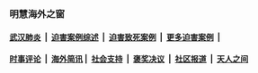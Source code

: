 
### 明慧海外之窗

####  [武汉肺炎](indexes/365.md?t=02230000) &nbsp;|&nbsp;  [迫害案例综述](indexes/328.md?t=02230000) &nbsp;|&nbsp; [迫害致死案例](indexes/277.md?t=02230000)  &nbsp;|&nbsp; [更多迫害案例](indexes/81.md?t=02230000)  &nbsp;|&nbsp; 
####  [时事评论](indexes/19.md?t=02230000) &nbsp;|&nbsp; [海外简讯](indexes/245.md?t=02230000)&nbsp;|&nbsp;  [社会支持](indexes/140.md?t=02230000) &nbsp;|&nbsp; [褒奖决议](indexes/282.md?t=02230000) &nbsp;|&nbsp; [社区报道](indexes/91.md?t=02230000)  &nbsp;|&nbsp; [天人之间](indexes/78.md?t=02230000) 

